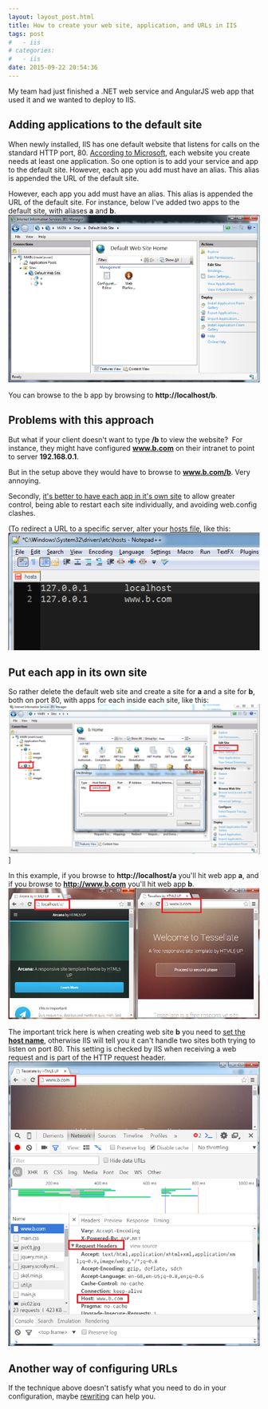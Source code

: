 ```yaml
---
layout: layout_post.html
title: How to create your web site, application, and URLs in IIS
tags: post
#   - iis
# categories:
#   - iis
date: 2015-09-22 20:54:36
---
```


My team had just finished a .NET web service and AngularJS web app that used it and we wanted to deploy to IIS.

## Adding applications to the default site
When newly installed, IIS has one default website that listens for calls on the standard HTTP port, 80. [According to Microsoft](https://www.iis.net/learn/get-started/planning-your-iis-architecture/understanding-sites-applications-and-virtual-directories-on-iis), each website you create needs at least one application. So one option is to add your service and app to the default site. However, each app you add must have an alias. This alias is appended the URL of the default site. 

However, each app you add must have an alias. This alias is appended the URL of the default site. For instance, below I've added two apps to the default site, with aliases **a** and **b**. ![default iis](default-iis.png)

You can browse to the b app by browsing to **http://localhost/b**.

## Problems with this approach
But what if your client doesn't want to type **/b** to view the website?  For instance, they might have configured **www.b.com** on their intranet to point to server **192.168.0.1**.

But in the setup above they would have to browse to **www.b.com/b**. Very annoying.

Secondly, [it's better to have each app in it's own site](http://serverfault.com/questions/427531/in-iis-is-it-better-to-host-multiple-applications-as-independent-web-sites-or-a) to allow greater control, being able to restart each site individually, and avoiding web.config clashes.

(To redirect a URL to a specific server, alter your [hosts file](https://en.wikipedia.org/wiki/Hosts_%28file%29), like this: ![hosts](hosts.png)

## Put each app in its own site
So rather delete the default web site and create a site for **a** and a site for **b**, both on port 80, with apps for each inside each site, like this:
![separate iis sites](separate-iis-sites.png)]

In this example, if you browse to **http://localhost/a** you'll hit web app **a**, and if you browse to **http://www.b.com** you'll hit web app **b**. ![browsing sites](browsing-sites.png)

The important trick here is when creating web site **b** you need to [set the **host name**](https://technet.microsoft.com/en-us/library/cc753195%28v=ws.10%29.aspx), otherwise IIS will tell you it can't handle two sites both trying to listen on port 80. This setting is checked by IIS when receiving a web request and is part of the HTTP request header. ![host header](host-header.png)

## Another way of configuring URLs
If the technique above doesn't satisfy what you need to do in your configuration, maybe [rewriting](http://blogs.technet.com/b/mspfe/archive/2013/11/27/how-to-create-a-url-alias-using-iis-url-rewrite.aspx) can help you.

